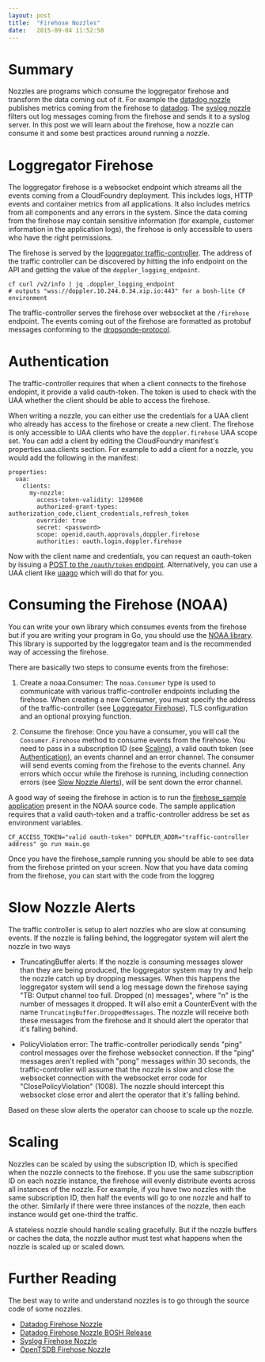 ```yaml
---
layout: post
title:  "Firehose Nozzles"
date:   2015-09-04 11:52:50
---
```


# Summary

Nozzles are programs which consume the loggregator firehose and transform the data coming out of it. For example the [datadog nozzle](https://github.com/cloudfoundry-incubator/datadog-firehose-nozzle) publishes metrics coming from the firehose to [datadog](https://www.datadoghq.com). The [syslog nozzle](https://github.com/cloudfoundry-community/firehose-to-syslog) filters out log messages coming from the firehose and sends it to a syslog server. In this post we will learn about the firehose, how a nozzle can consume it and some best practices around running a nozzle.

# Loggregator Firehose

The loggregator firehose is a websocket endpoint which streams all the events coming from a CloudFoundry deployment. This includes logs, HTTP events and container metrics from all applications. It also includes metrics from all components and any errors in the system. Since the data coming from the firehose may contain sensitive information (for example, customer information in the application logs), the firehose is only accessible to users who have the right permissions.

The firehose is served by the [loggregator traffic-controller](https://github.com/cloudfoundry/loggregator/tree/develop/src/trafficcontroller). The address of the traffic controller can be discovered by hitting the info endpoint on the API and getting the value of the `doppler_logging_endpoint`.

```
cf curl /v2/info | jq .doppler_logging_endpoint
# outputs "wss://doppler.10.244.0.34.xip.io:443" for a bosh-lite CF environment
```

The traffic-controller serves the firehose over websocket at the `/firehose` endpoint. The events coming out of the firehose are formatted as protobuf messages conforming to the [dropsonde-protocol](https://github.com/cloudfoundry/dropsonde-protocol).

# Authentication
The traffic-controller requires that when a client connects to the firehose endopint, it provide a valid oauth-token. The token is used to check with the UAA whether the client should be able to access the firehose.

When writing a nozzle, you can either use the credentials for a UAA client who already has access to the firehose  or create a new client. The firehose is only accessible to UAA clients who have the `doppler.firehose` UAA scope set. You can add a client by editing the CloudFoundry manifest's properties.uaa.clients section. For example to add a client for a nozzle, you would add the following in the manifest:

```
properties:
  uaa:
    clients:
      my-nozzle:
        access-token-validity: 1209600
        authorized-grant-types: authorization_code,client_credentials,refresh_token
        override: true
        secret: <password>
        scope: openid,oauth.approvals,doppler.firehose
        authorities: oauth.login,doppler.firehose
```

Now with the client name and credentials, you can request an oauth-token by issuing a [POST to the `/oauth/token` endpoint](https://github.com/cloudfoundry/uaa/blob/master/docs/UAA-APIs.rst#password-grant-with-client-and-user-credentials-post-oauth-token). Alternatively, you can use a UAA client like [uaago](https://github.com/cloudfoundry/uaa/blob/master/docs/UAA-APIs.rst#password-grant-with-client-and-user-credentials-post-oauth-token) which will do that for you.


# Consuming the Firehose (NOAA)
You can write your own library which consumes events from the firehose but if you are writing your program in Go, you should use the [NOAA library](https://github.com/cloudfoundry/noaa). This library is supported by the loggregator team and is the recommended way of accessing the firehose.

There are basically two steps to consume events from the firehose:

1. Create a noaa.Consumer: The `noaa.Consumer` type is used to communicate with various traffic-controller endpoints including the firehose. When creating a new Consumer, you must specify the address of the traffic-controller (see [Loggregator Firehose](#loggregator-firehose)), TLS configuration and an optional proxying function.

1. Consume the firehose: Once you have a consumer, you will call the `Consumer.Firehose` method to consume events from the firehose. You need to pass in a subscription ID (see [Scaling](#scaling)), a valid oauth token (see [Authentication](#authentication)), an events channel and an error channel. The consumer will send events coming from the firehose to the events channel. Any errors which occur while the firehose is running, including connection errors (see [Slow Nozzle Alerts](#slow-nozzle-alerts)), will be sent down the error channel.

A good way of seeing the firehose in action is to run the [firehose_sample application](https://github.com/cloudfoundry/noaa/blob/master/firehose_sample/main.go) present in the NOAA source code. The sample application requires that a valid oauth-token and a traffic-controller address be set as environment variables.

```
CF_ACCESS_TOKEN="valid oauth-token" DOPPLER_ADDR="traffic-controller address" go run main.go
```

Once you have the firehose_sample running you should be able to see data from the firehose printed on your screen. Now that you have data coming from the firehose, you can start with the code from the loggreg

# Slow Nozzle Alerts

The traffic controller is setup to alert nozzles who are slow at consuming events. If the nozzle is falling behind, the loggregator system will alert the nozzle in two ways

- TruncatingBuffer alerts: If the nozzle is consuming messages slower than they are being produced, the loggregator system may try and help the nozzle catch up by dropping messages. When this happens the loggregator system will send a log message down the firehose saying "TB: Output channel too full. Dropped (n) messages", where "n" is the number of messages it dropped. It will also emit a CounterEvent with the name `TruncatingBuffer.DroppedMessages`. The nozzle will receive both these messages from the firehose and it should alert the operator that it's falling behind.

- PolicyViolation error: The traffic-controller periodically sends "ping" control messages over the firehose websocket connection. If the "ping" messages aren't replied with "pong" messages within 30 seconds, the traffic-controller will assume that the nozzle is slow and close the websocket connection with the websocket error code for "ClosePolicyViolation" (1008). The nozzle should intercept this websocket close error and alert the operator that it's falling behind.

Based on these slow alerts the operator can choose to scale up the nozzle.

# Scaling

Nozzles can be scaled by using the subscription ID, which is specified when the nozzle connects to the firehose. If you use the same subscription ID on each nozzle instance, the firehose will evenly distribute events across all instances of the nozzle. For example, if you have two nozzles with the same subscription ID, then half the events will go to one nozzle and half to the other. Similarly if there were three instances of the nozzle, then each instance would get one-third the traffic.

A stateless nozzle should handle scaling gracefully. But if the nozzle buffers or caches the data, the nozzle author must test what happens when the nozzle is scaled up or scaled down.

# Further Reading

The best way to write and understand nozzles is to go through the source code of some nozzles.

* [Datadog Firehose Nozzle](https://github.com/cloudfoundry-incubator/datadog-firehose-nozzle)
* [Datadog Firehose Nozzle BOSH Release](https://github.com/cloudfoundry-incubator/datadog-firehose-nozzle-release)
* [Syslog Firehose Nozzle](https://github.com/cloudfoundry-community/firehose-to-syslog)
* [OpenTSDB Firehose Nozzle](https://github.com/pivotal-cloudops/opentsdb-firehose-nozzle)

